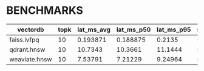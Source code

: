 # BENCHMARKS

| vectordb      |   topk |   lat_ms_avg |   lat_ms_p50 |   lat_ms_p95 |   recall@k |   ntotal |
|---------------|--------|--------------|--------------|--------------|------------|----------|
| faiss.ivfpq   |     10 |     0.193871 |     0.188875 |       0.2135 |     0.7305 |    20000 |
| qdrant.hnsw   |     10 |      10.7343 |      10.3661 |      11.1444 |     0.9985 |    20000 |
| weaviate.hnsw |     10 |      7.53791 |      7.21229 |      9.24964 |     0.9955 |    20000 |
